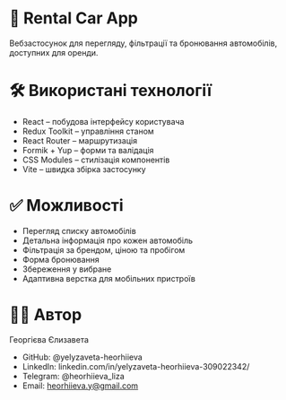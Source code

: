 # 🚗 Rental Car App
Вебзастосунок для перегляду, фільтрації та бронювання автомобілів, доступних для оренди. 

# 🛠️ Використані технології
- React – побудова інтерфейсу користувача
- Redux Toolkit – управління станом
- React Router – маршрутизація
- Formik + Yup – форми та валідація
- CSS Modules – стилізація компонентів
- Vite – швидка збірка застосунку

# ✅ Можливості
- Перегляд списку автомобілів
- Детальна інформація про кожен автомобіль
- Фільтрація за брендом, ціною та пробігом
- Форма бронювання
- Збереження у вибране
- Адаптивна верстка для мобільних пристроїв

# 👩‍💻 Автор

Георгієва Єлизавета

- GitHub: @yelyzaveta-heorhiieva
- LinkedIn: linkedin.com/in/yelyzaveta-heorhiieva-309022342/
- Telegram: @heorhiieva_liza
- Email: heorhiieva.y@gmail.com
 